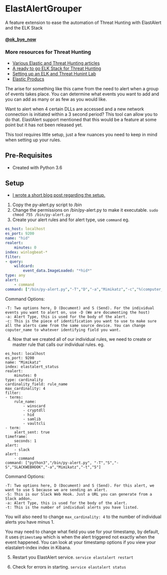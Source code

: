 # ElastAlertGrouper
A feature extension to ease the automation of Threat Hunting with ElastAlert and the ELK Stack
 #### [@ok_bye_now](https://twitter.com/ok_bye_now)


### More resources for Threat Hunting
* [Various Elastic and Threat Hunting articles](https://jordanpotti.com/tag/elastic/)
* [A ready to go ELK Stack for Threat Hunting](https://github.com/Cyb3rWard0g/HELK)
* [Setting up an ELK and Threat Hunint Lab](https://cyberwardog.blogspot.com/2017/02/setting-up-pentesting-i-mean-threat_98.html)
* [Elastic Producs](https://www.elastic.co/products)

The arise for something like this came from the need to alert when a group of events takes place. You can determine what events you want to add and you can add as many or as few as you would like. 

Want to alert when 4 certain DLLs are accessed and a new network connection is initiated within a 3 second period? This tool can allow you to do that. ElastAlert support mentioned that this would be a feature at some point but it has not been released yet. 

This tool requires little setup, just a few nuances you need to keep in mind when setting up your rules.

## Pre-Requisites

* Created with Python 3.6

## Setup

* [I wrote a short blog post regarding the setup.](https://jordanpotti.com/2018/01/03/automating-the-detection-of-mimikatz-with-elk/)

1. Copy the py-alert.py script to /bin
2. Change the permissions on /bin/py-alert.py to make it executable. 
`sudo chmod 755 /bin/py-alert.py`
3. Create your alert rules and for alert type, use `command`
eg. 
```yaml
es_host: localhost
es_port: 9200
name: "hid"
realert:
    minutes: 0
index: winlogbeat-*
filter:
- query:
    wildcard:
        event_data.ImageLoaded: "*hid*"
type: any
alert:
    - command
command: ["/bin/py-alert.py","-T","D","-a","Mimikatz","-c","%(computer_name)s"]
```
Command Options:
```
-T: Two options here, D (Document) and S (Send). For the individual events you want to alert on, use -D (We are documenting the host)
-a: Alert Type, this is used for the body of the alert.
-c: This is the piece of identification you want to use to make sure all the alerts came from the same source device. You can change coputer_name to whatever identifying field you want.
```
4. Now that we created all of our individual rules, we need to create or master rule that calls our individual rules.
eg.
```
es_host: localhost
es_port: 9200
name: "Mimikatz"
index: elastalert_status
realert:
    minutes: 0
type: cardinality
cardinality_field: rule_name
max_cardinality: 4
filter:
- terms:
    rule_name:
        - winscard
        - cryptdll
        - hid
        - samlib
        - vaultcli
- term:
    alert_sent: true
timeframe:
    seconds: 1
alert:
    - slack
alert:
    - command
command: ["python3","/bin/py-alert.py", "-T","S","-S","SLACKWEBHOOK","-a","Mimikatz","-t","5"]
```
Command Options:
```
-T: Two options here, D (Document) and S (Send). For this alert, we want to use S because we are sending an alert.
-S: This is our Slack Web Hook. Just a URL you can generate from a Slack addon.
-a: Alert Type, this is used for the body of the alert.
-t: This is the number of individual alerts you have listed.
```
You will also need to change `max_cardinality: 4` to the number of individual alerts you have minus 1.

You may need to change what field you use for your timestamp, by default, it uses `@timestamp` which is when the alert triggered not exactly when the event happened. You can look at your timestamp options if you view your elastalert-index index in Kibana.

5. Restart you ElastAlert service.
`service elastalert restart`

6. Check for errors in starting.
`service elastalert status`




